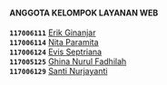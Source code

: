 #### ANGGOTA KELOMPOK LAYANAN WEB
**`117006111`**  	[Erik Ginanjar](www.facebook.com/vikerss.erick1)	     
**`117006114`**  	[Nita Paramita](www.facebook.com/nita.paramita.5)	      
**`117006124`**  	[Evis Septriana](www.facebook.com/eppbrowschat)	      
**`117005125`**  	[Ghina Nurul Fadhilah](www.facebook.com/AghinNfadhiel)  
**`117006129`**  	[Santi Nurjayanti](www.facebook.com/santi.noor.jayanti.7)

